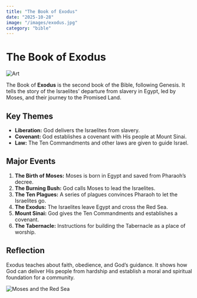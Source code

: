 ```yaml
---
title: "The Book of Exodus"
date: "2025-10-28"
image: "/images/exodus.jpg"
category: "bible"
---
```


# The Book of Exodus
![Art](/Peter_Paul_Rubens_-_The_Brazen_Serpent.jpg)

The Book of **Exodus** is the second book of the Bible, following Genesis. It tells the story of the Israelites' departure from slavery in Egypt, led by Moses, and their journey to the Promised Land.

## Key Themes

- **Liberation:** God delivers the Israelites from slavery.
- **Covenant:** God establishes a covenant with His people at Mount Sinai.
- **Law:** The Ten Commandments and other laws are given to guide Israel.

## Major Events

1. **The Birth of Moses:** Moses is born in Egypt and saved from Pharaoh’s decree.
2. **The Burning Bush:** God calls Moses to lead the Israelites.
3. **The Ten Plagues:** A series of plagues convinces Pharaoh to let the Israelites go.
4. **The Exodus:** The Israelites leave Egypt and cross the Red Sea.
5. **Mount Sinai:** God gives the Ten Commandments and establishes a covenant.
6. **The Tabernacle:** Instructions for building the Tabernacle as a place of worship.

## Reflection

Exodus teaches about faith, obedience, and God’s guidance. It shows how God can deliver His people from hardship and establish a moral and spiritual foundation for a community.

![Moses and the Red Sea](/images/exodus-red-sea.jpg)
